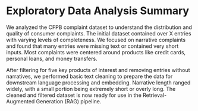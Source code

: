 Exploratory Data Analysis Summary
=================================

We analyzed the CFPB complaint dataset to understand the distribution and quality of consumer complaints. The initial dataset contained over X entries with varying levels of completeness. We focused on narrative complaints and found that many entries were missing text or contained very short inputs. Most complaints were centered around products like credit cards, personal loans, and money transfers.

After filtering for five key products of interest and removing entries without narratives, we performed basic text cleaning to prepare the data for downstream language processing and embedding. Narrative length ranged widely, with a small portion being extremely short or overly long. The cleaned and filtered dataset is now ready for use in the Retrieval-Augmented Generation (RAG) pipeline.
